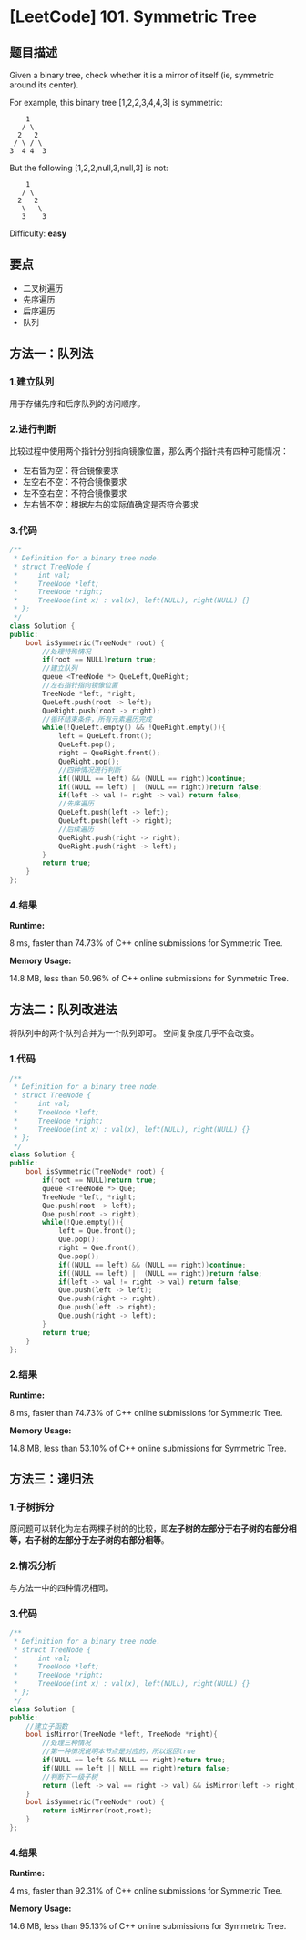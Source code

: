 # [LeetCode] 101. Symmetric Tree

## 题目描述

Given a binary tree, check whether it is a mirror of itself (ie, symmetric around its center).

For example, this binary tree [1,2,2,3,4,4,3] is symmetric:

```
    1
   / \
  2   2
 / \ / \
3  4 4  3
```
 

But the following [1,2,2,null,3,null,3] is not:

```
    1
   / \
  2   2
   \   \
   3    3
```

Difficulty: **easy**
## 要点

* 二叉树遍历
* 先序遍历
* 后序遍历
* 队列

## 方法一：队列法

### 1.建立队列

用于存储先序和后序队列的访问顺序。

### 2.进行判断

比较过程中使用两个指针分别指向镜像位置，那么两个指针共有四种可能情况：

* 左右皆为空：符合镜像要求
* 左空右不空：不符合镜像要求
* 左不空右空：不符合镜像要求
* 左右皆不空：根据左右的实际值确定是否符合要求

### 3.代码

```C++
/**
 * Definition for a binary tree node.
 * struct TreeNode {
 *     int val;
 *     TreeNode *left;
 *     TreeNode *right;
 *     TreeNode(int x) : val(x), left(NULL), right(NULL) {}
 * };
 */
class Solution {
public:
    bool isSymmetric(TreeNode* root) {
        //处理特殊情况
        if(root == NULL)return true;
        //建立队列
        queue <TreeNode *> QueLeft,QueRight;
        //左右指针指向镜像位置
        TreeNode *left, *right;
        QueLeft.push(root -> left);
        QueRight.push(root -> right);
        //循环结束条件，所有元素遍历完成
        while(!QueLeft.empty() && !QueRight.empty()){
            left = QueLeft.front();
            QueLeft.pop();
            right = QueRight.front();
            QueRight.pop();
            //四种情况进行判断
            if((NULL == left) && (NULL == right))continue;
            if((NULL == left) || (NULL == right))return false;
            if(left -> val != right -> val) return false;
            //先序遍历
            QueLeft.push(left -> left);
            QueLeft.push(left -> right);
            //后续遍历
            QueRight.push(right -> right);
            QueRight.push(right -> left);
        }
        return true;
    }
};
```


### 4.结果

**Runtime:** 

8 ms, faster than 74.73% of C++ online submissions for Symmetric Tree.

**Memory Usage:** 

14.8 MB, less than 50.96% of C++ online submissions for Symmetric Tree.

## 方法二：队列改进法

将队列中的两个队列合并为一个队列即可。
空间复杂度几乎不会改变。

### 1.代码

```C++
/**
 * Definition for a binary tree node.
 * struct TreeNode {
 *     int val;
 *     TreeNode *left;
 *     TreeNode *right;
 *     TreeNode(int x) : val(x), left(NULL), right(NULL) {}
 * };
 */
class Solution {
public:
    bool isSymmetric(TreeNode* root) {
        if(root == NULL)return true;
        queue <TreeNode *> Que;
        TreeNode *left, *right;
        Que.push(root -> left);
        Que.push(root -> right);
        while(!Que.empty()){
            left = Que.front();
            Que.pop();
            right = Que.front();
            Que.pop();
            if((NULL == left) && (NULL == right))continue;
            if((NULL == left) || (NULL == right))return false;
            if(left -> val != right -> val) return false;
            Que.push(left -> left);
            Que.push(right -> right);
            Que.push(left -> right);
            Que.push(right -> left);
        }
        return true;
    }
};
```

### 2.结果

**Runtime:** 

8 ms, faster than 74.73% of C++ online submissions for Symmetric Tree.

**Memory Usage:** 

14.8 MB, less than 53.10% of C++ online submissions for Symmetric Tree.

## 方法三：递归法

### 1.子树拆分

原问题可以转化为左右两棵子树的的比较，即**左子树的左部分于右子树的右部分相等，右子树的左部分于左子树的右部分相等**。

### 2.情况分析

与方法一中的四种情况相同。

### 3.代码

```C++
/**
 * Definition for a binary tree node.
 * struct TreeNode {
 *     int val;
 *     TreeNode *left;
 *     TreeNode *right;
 *     TreeNode(int x) : val(x), left(NULL), right(NULL) {}
 * };
 */
class Solution {
public:
    //建立子函数
    bool isMirror(TreeNode *left, TreeNode *right){
        //处理三种情况
        //第一种情况说明本节点是对应的，所以返回true
        if(NULL == left && NULL == right)return true;
        if(NULL == left || NULL == right)return false;
        //判断下一级子树
        return (left -> val == right -> val) && isMirror(left -> right, right -> left) && isMirror(left -> left, right -> right);
    }
    bool isSymmetric(TreeNode* root) {
        return isMirror(root,root);
    }
};
```

### 4.结果

**Runtime:** 

4 ms, faster than 92.31% of C++ online submissions for Symmetric Tree.

**Memory Usage:** 

14.6 MB, less than 95.13% of C++ online submissions for Symmetric Tree.
